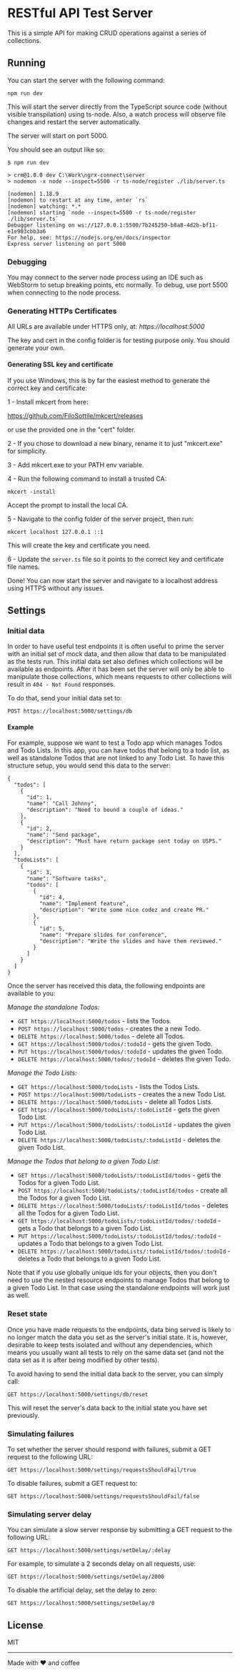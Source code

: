 # RESTful API Test Server

This is a simple API for making CRUD operations against a series of collections.

## Running

You can start the server with the following command:

`npm run dev`

This will start the server directly from the TypeScript source code (without visible transpilation) using ts-node. Also, a watch process will
observe file changes and restart the server automatically.

The server will start on port 5000.

You should see an output like so:

```
$ npm run dev

> crm@1.0.0 dev C:\Work\ngrx-connect\server
> nodemon -x node --inspect=5500 -r ts-node/register ./lib/server.ts

[nodemon] 1.18.9
[nodemon] to restart at any time, enter `rs`
[nodemon] watching: *.*
[nodemon] starting `node --inspect=5500 -r ts-node/register ./lib/server.ts`
Debugger listening on ws://127.0.0.1:5500/7b245250-b8a8-4d2b-bf11-e1e903cbb3a6
For help, see: https://nodejs.org/en/docs/inspector
Express server listening on port 5000
```

### Debugging

You may connect to the server node process using an IDE such as WebStorm to setup breaking points, etc normally. To debug, use port 5500 when
connecting to the node process.

### Generating HTTPs Certificates

All URLs are available under HTTPS only, at: *https://localhost:5000*

The key and cert in the config folder is for testing purpose only. You should generate your own.

#### Generating SSL key and certificate

If you use Windows, this is by far the easiest method to generate the correct key and certificate:

1 - Install mkcert from here:

https://github.com/FiloSottile/mkcert/releases

or use the provided one in the "cert" folder.

2 - If you chose to download a new binary, rename it to just "mkcert.exe" for simplicity.

3 - Add mkcert.exe to your PATH env variable.

4 - Run the following command to install a trusted CA:

`mkcert -install`

Accept the prompt to install the local CA.

5 - Navigate to the config folder of the server project, then run:

`mkcert localhost 127.0.0.1 ::1`

This will create the key and certificate you need.

6 - Update the `server.ts` file so it points to the correct key and certificate file names.

Done! You can now start the server and navigate to a localhost address using HTTPS without any issues.


## Settings

### Initial data

In order to have useful test endpoints it is often useful to prime the server with an initial set of mock data, and then allow that data to be manipulated as the tests run. This initial data set also defines which collections will be available as endpoints. After it has been set the server will only be able to manipulate those collections, which means requests to other collections will result in `404 - Not Found` responses.

To do that, send your initial data set to:

`POST https://localhost:5000/settings/db`


#### Example

For example, suppose we want to test a Todo app which manages Todos and Todo Lists. In this app, you can have todos that belong to a todo list, as well as standalone Todos that are not linked to any Todo List. To have this structure setup, you would send this data to the server:

```
{
  "todos": [
    {
      "id": 1,
      "name": "Call Johnny",
      "description": "Need to bound a couple of ideas."
    },
    {
      "id": 2,
      "name": "Send package",
      "description": "Must have return package sent today on USPS."
    }
  ],
  "todoLists": [
    {
      "id": 3,
      "name": "Software tasks",
      "todos": [
        {
          "id": 4,
          "name": "Implement feature",
          "description": "Write some nice codez and create PR."
        },
        {
          "id": 5,
          "name": "Prepare slides for conference",
          "description": "Write the slides and have them reviewed."
        }
      ]
    }
  ]
}
```

Once the server has received this data, the following endpoints are available to you:

*Manage the standalone Todos:*

- `GET https://localhost:5000/todos` - lists the Todos.
- `POST https://localhost:5000/todos` - creates the a new Todo.
- `DELETE https://localhost:5000/todos` - delete all Todos.
- `GET https://localhost:5000/todos/:todoId` - gets the given Todo.
- `PUT https://localhost:5000/todos/:todoId` - updates the given Todo.
- `DELETE https://localhost:5000/todos/:todoId` - deletes the given Todo.

*Manage the Todo Lists:*

- `GET https://localhost:5000/todoLists` - lists the Todos Lists.
- `POST https://localhost:5000/todoLists` - creates the a new Todo List.
- `DELETE https://localhost:5000/todoLists` - delete all Todos Lists.
- `GET https://localhost:5000/todoLists/:todoListId` - gets the given Todo List.
- `PUT https://localhost:5000/todoLists/:todoListId` - updates the given Todo List.
- `DELETE https://localhost:5000/todoLists/:todoListId` - deletes the given Todo List.

*Manage the Todos that belong to a given Todo List:*

- `GET https://localhost:5000/todoLists/:todoListId/todos` - gets the Todos for a given Todo List.
- `POST https://localhost:5000/todoLists/:todoListId/todos` - create all the Todos for a given Todo List.
- `DELETE https://localhost:5000/todoLists/:todoListId/todos` - deletes all the Todos for a given Todo List.
- `GET https://localhost:5000/todoLists/:todoListId/todos/:todoId` - gets a Todo that belongs to a given Todo List.
- `PUT https://localhost:5000/todoLists/:todoListId/todos/:todoId` - updates a Todo that belongs to a given Todo List.
- `DELETE https://localhost:5000/todoLists/:todoListId/todos/:todoId` - deletes a Todo that belongs to a given Todo List.

Note that if you use globally unique ids for your objects, then you don't need to use the nested resource endpoints to manage Todos that belong to a given Todo List. In that case using the standalone endpoints will work just as well.


### Reset state

Once you have made requests to the endpoints, data bing served is likely to no longer match the data you set as the server's initial state. It is, however, desirable to keep tests isolated and without any dependencies, which means you usually want all tests to rely on the same data set (and not the data set as it is after being modified by other tests). 

To avoid having to send the initial data back to the server, you can simply call:

`GET https://localhost:5000/settings/db/reset`

This will reset the server's data back to the initial state you have set previously.


### Simulating failures

To set whether the server should respond with failures, submit a GET request to the following URL:

`GET https://localhost:5000/settings/requestsShouldFail/true`

To disable failures, submit a GET request to:

`GET https://localhost:5000/settings/requestsShouldFail/false`

### Simulating server delay

You can simulate a slow server response by submitting a GET request to the following URL:

`GET https://localhost:5000/settings/setDelay/:delay`

For example, to simulate a 2 seconds delay on all requests, use:

`GET https://localhost:5000/settings/setDelay/2000`

To disable the artificial delay, set the delay to zero:

`GET https://localhost:5000/settings/setDelay/0`


## License

MIT

--------------

Made with ❤ and coffee

